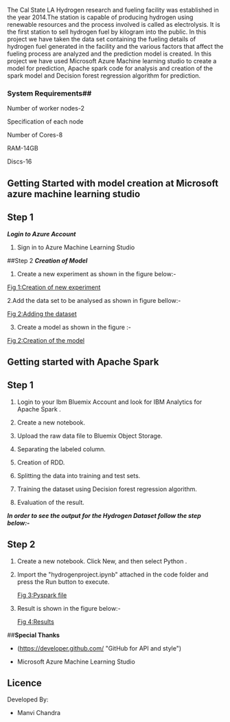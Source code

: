 The Cal State LA Hydrogen research and fueling facility was established in the year 2014.The station is capable of producing hydrogen using renewable resources and the process involved is called as electrolysis. It is the first station to sell hydrogen fuel by kilogram into the public. In this project we have taken the data set containing the fueling details of hydrogen fuel generated in the facility and the various factors that affect the fueling process are analyzed and the prediction model is created. In this project we have used Microsoft Azure Machine learning studio to create a model for prediction, Apache spark code for analysis and creation of the spark model and Decision forest regression algorithm for prediction.

### **System Requirements**##
Number of worker nodes-2

Specification of each node

Number of Cores-8

RAM-14GB

Discs-16


## **Getting Started with model creation at Microsoft azure machine learning studio**

## Step 1
**_Login to Azure Account_**

1. Sign in to Azure Machine Learning Studio

##Step 2
**_Creation of Model_**

1. Create a new experiment as shown in the figure below:- 

 [Fig 1:Creation of new experiment](https://github.com/manvichandra/hydrogen-gas-power-plant/blob/master/Images/Experiment.JPG)
 
2.Add the data set to be analysed as shown in figure bellow:-

   [Fig 2:Adding the dataset](https://github.com/manvichandra/hydrogen-gas-power-plant/blob/master/Images/dataset.JPG)
   
3. Create a model as shown in the figure :-

  [Fig 2:Creation of the model](https://github.com/manvichandra/hydrogen-gas-power-plant/blob/master/Images/Model.JPG)
  
  
## **Getting started with Apache Spark**
 
## **Step 1**

1. Login to your Ibm Bluemix Account and look for IBM Analytics for Apache Spark .

2. Create a new notebook.

3. Upload the raw data file to Bluemix Object Storage.

4. Separating the labeled column.

5. Creation of RDD.

6. Splitting the data into training and test sets.

7. Training the dataset using Decision forest regression algorithm.

8. Evaluation of the result.

_**In order to see the output for the Hydrogen Dataset follow the step below:-**_

## **Step 2**

1. Create a new notebook. Click New, and then select Python .

2. Import the "hydrogenproject.ipynb" attached in the code folder and press the Run button to execute.

    [Fig 3:Pyspark file](https://github.com/manvichandra/hydrogen-gas-power-plant/blob/master/code/hydrogenproject.ipynb)
    
3. Result is shown in the figure below:-

   [Fig 4:Results](https://github.com/manvichandra/hydrogen-gas-power-plant/blob/master/Images/Result.JPG)
   
##**Special Thanks**
- (https://developer.github.com/  "GitHub for  API and style")

- Microsoft Azure Machine Learning Studio

## **Licence**

Developed By:  
- Manvi Chandra


